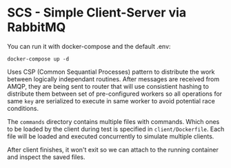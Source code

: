 # SCS - Simple Client-Server via RabbitMQ

You can run it with docker-compose and the default .env:
```
docker-compose up -d
```

Uses CSP (Common Sequantial Processes) pattern to distribute the work between logically independant routines.
After messages are received from AMQP, they are being sent to router that will use consistient hashing to distribute them 
between set of pre-configured workers so all operations for same ```key``` are serialized to execute in same worker to avoid potential race conditions.

The ```commands``` directory contains multiple files with commands. Which ones to be loaded by the client during test is specified in ```client/Dockerfile```. Each file will be loaded and executed concurrently to simulate multiple clients.

After client finishes, it won't exit so we can attach to the running container and inspect the saved files.